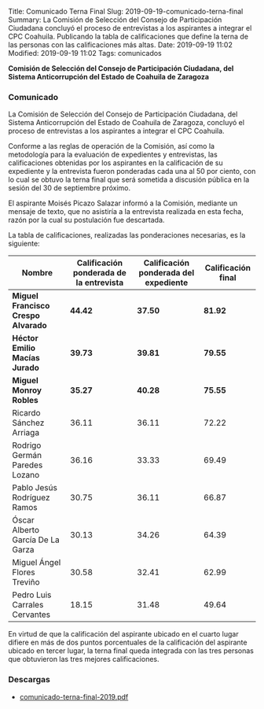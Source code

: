 Title: Comunicado Terna Final
Slug: 2019-09-19-comunicado-terna-final
Summary: La Comisión de Selección del Consejo de Participación Ciudadana concluyó el proceso de entrevistas a los aspirantes a integrar el CPC Coahuila. Publicando la tabla de calificaciones que define la terna de las personas con las calificaciones más altas.
Date: 2019-09-19 11:02
Modified: 2019-09-19 11:02
Tags: comunicados


**Comisión de Selección del Consejo de Participación Ciudadana, del Sistema Anticorrupción del Estado de Coahuila de Zaragoza**

### Comunicado

La Comisión de Selección del Consejo de Participación Ciudadana, del Sistema Anticorrupción del Estado de Coahuila de Zaragoza, concluyó el proceso de entrevistas a los aspirantes a integrar el CPC Coahuila.

Conforme a las reglas de operación de la Comisión, así como la metodología para la evaluación de expedientes y entrevistas, las calificaciones obtenidas por los aspirantes en la calificación de su expediente y la entrevista fueron ponderadas cada una al 50 por ciento, con lo cual se obtuvo la terna final que será sometida a discusión pública en la sesión del 30 de septiembre próximo.

El aspirante Moisés Picazo Salazar informó a la Comisión, mediante un mensaje de texto, que no asistiría a la entrevista realizada en esta fecha, razón por la cual su postulación fue descartada.

La tabla de calificaciones, realizadas las ponderaciones necesarias, es la siguiente:

Nombre | Calificación ponderada de la entrevista | Calificación ponderada del expediente | Calificación final
---|---|---|---
**Miguel Francisco Crespo Alvarado** | **44.42** | **37.50** | **81.92**
**Héctor Emilio Macías Jurado** | **39.73** | **39.81** | **79.55**
**Miguel Monroy Robles** | **35.27** | **40.28** | **75.55**
Ricardo Sánchez Arriaga | 36.11 | 36.11 | 72.22
Rodrigo Germán Paredes Lozano | 36.16 | 33.33 | 69.49
Pablo Jesús Rodríguez Ramos | 30.75 | 36.11 | 66.87
Óscar Alberto García De La Garza | 30.13 | 34.26 | 64.39
Miguel Ángel Flores Treviño | 30.58 | 32.41 | 62.99
Pedro Luis Carrales Cervantes | 18.15 | 31.48 | 49.64

En virtud de que la calificación del aspirante ubicado en el cuarto lugar difiere en más de dos puntos porcentuales de la calificación del aspirante ubicado en tercer lugar, la terna final queda integrada con las tres personas que obtuvieron las tres mejores calificaciones.

### Descargas

* [comunicado-terna-final-2019.pdf](comunicado-terna-final-2019.pdf)
